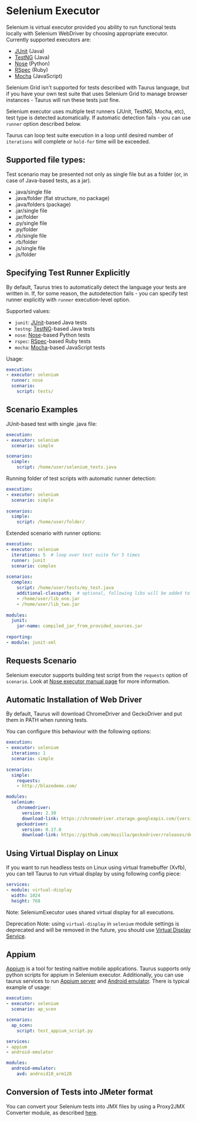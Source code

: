 # Selenium Executor
Selenium is virtual executor provided you ability to run functional tests locally with Selenium WebDriver by choosing appropriate executor. Currently supported executors are:
- [JUnit](JUnit.md) (Java)
- [TestNG](TestNG.md) (Java)
- [Nose](Nose.md) (Python)
- [RSpec](RSpec.md) (Ruby)
- [Mocha](Mocha.md) (JavaScript)

Selenium Grid isn't supported for tests described with Taurus language, but if you have your own test suite that uses
Selenium Grid to manage browser instances - Taurus will run these tests just fine.

Selenium executor uses multiple test runners (JUnit, TestNG, Mocha, etc), test type is detected automatically.
If automatic detection fails - you can use `runner` option described below.

Taurus can loop test suite execution in a loop until desired number of `iterations` will complete or `hold-for` time
will be exceeded.

## Supported file types:

Test scenario may be presented not only as single file but as a folder (or, in case of Java-based tests, as a jar).

  - .java/single file
  - .java/folder (flat structure, no package)
  - .java/folders (package)
  - .jar/single file
  - .jar/folder
  - .py/single file
  - .py/folder
  - .rb/single file
  - .rb/folder
  - .js/single file
  - .js/folder

## Specifying Test Runner Explicitly

By default, Taurus tries to automatically detect the language your tests are written in. If, for some reason,
the autodetection fails - you can specify test runner explicitly with `runner` execution-level option.

Supported values:
- `junit`: [JUnit](JUnit.md)-based Java tests
- `testng`: [TestNG](TestNG.md)-based Java tests
- `nose`: [Nose](Nose.md)-based Python tests
- `rspec`: [RSpec](RSpec.md)-based Ruby tests
- `mocha`: [Mocha](Mocha.md)-based JavaScript tests

Usage:
```yaml
execution:
- executor: selenium
  runner: nose
  scenario:
    script: tests/
```

## Scenario Examples

JUnit-based test with single .java file:
```yaml
execution:
- executor: selenium
  scenario: simple

scenarios:
  simple:
    script: /home/user/selenium_tests.java
```

Running folder of test scripts with automatic runner detection:
```yaml
execution:
- executor: selenium
  scenario: simple
  
scenarios: 
  simple:
    script: /home/user/folder/
```

Extended scenario with runner options:
```yaml
execution:
- executor: selenium
  iterations: 5  # loop over test suite for 5 times
  runner: junit
  scenario: complex
  
scenarios:
  complex:
    script: /home/user/tests/my_test.java
    additional-classpath:  # optional, following libs will be added to java classpath
    - /home/user/lib_one.jar
    - /home/user/lib_two.jar    
    
modules:
  junit:
    jar-name: compiled_jar_from_provided_sources.jar
        
reporting:
- module: junit-xml
```

## Requests Scenario

Selenium executor supports building test script from the `requests` option of `scenario`. Look at [Nose executor manual page](Nose.md#Request-Scenario) for more information. 

## Automatic Installation of Web Driver

By default, Taurus will download ChromeDriver and GeckoDriver and put them in PATH when running tests.

You can configure this behaviour with the following options:
```yaml
execution:
- executor: selenium
  iterations: 1
  scenario: simple
  
scenarios:
  simple:
    requests:
    - http://blazedemo.com/

modules:
  selenium:
    chromedriver:
      version: 2.30
      download-link: https://chromedriver.storage.googleapis.com/{version}/chromedriver_{arch}.zip
    geckodriver:
      version: 0.17.0
      download-link: https://github.com/mozilla/geckodriver/releases/download/v{version}/geckodriver-v{version}-{arch}.{ext}
```

## Using Virtual Display on Linux

If you want to run headless tests on Linux using virtual framebuffer (Xvfb), you can tell Taurus to run virtual
display by using following config piece:

```yaml
services:
- module: virtual-display
  width: 1024
  height: 768
```

Note: SeleniumExecutor uses shared virtual display for all executions.

Deprecation Note: using `virtual-display` in `selenium` module settings is deprecated and will be removed
in the future, you should use [Virtual Display Service](Services.md#Virtual-Display-Service).

## Appium

[Appium](http://appium.io) is a tool for testing naitive mobile applications.
Taurus supports only python scripts for appium in Selenium executor. Additionally, you can use taurus services to run
[Appium server](Services.md#Appium-Loader) and [Android emulator](Services.md#Android-Emulator-Loader).
There is typical example of usage:
 
```yaml
execution:
- executor: selenium
  scenario: ap_scen

scenarios:
  ap_scen:
    script: test_appium_script.py

services:
- appium
- android-emulator

modules:
  android-emulator:
    avd: android10_arm128
```  

## Conversion of Tests into JMeter format

You can convert your Selenium tests into JMX files by using a Proxy2JMX Converter module, as described
[here](Proxy2JMX.md#Proxy2JMX-Converter).
